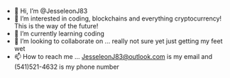 - 👋 Hi, I’m @JesseleonJ83
- 👀 I’m interested in coding, blockchains and everything cryptocurrency! This is the way of the future!
- 🌱 I’m currently learning coding
- 💞️ I’m looking to collaborate on ... really not sure yet just getting my feet wet
- 📫 How to reach me ... JesseleonJ83@outlook.com is my email and (541)521-4632 is my phone number

<!---
JesseleonJ83/JesseleonJ83 is a ✨ special ✨ repository because its `README.md` (this file) appears on your GitHub profile.
You can click the Preview link to take a look at your changes.
--->
